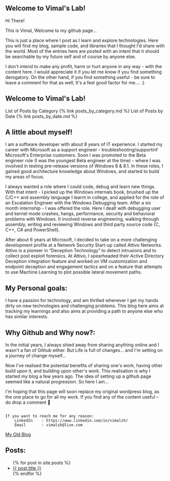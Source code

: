 ## Welcome to Vimal's Lab!

Hi There!

This is Vimal, Welcome to my github page... 

This is just a place where I post as I learn and explore technologies. Here you will find my blog, sample code, and libraries that I thought I'd share with the world. Most of the entries here are posted with an intent that it should be searchable by my future self and of course by anyone else. 

I don't intend to make any profit, harm or hurt anyone in any way - with the content here. I would appreciate it if you let me know if you find something derogatory. On the other hand, if you find something useful - be sure to leave a comment for that as well, It's a feel good factor for me.... :)

## Welcome to Vimal's Lab!

List of Posts by Category {% link posts_by_category.md %}
List of Posts by Date {% link posts_by_date.md %}





## A little about myself!
I am a software developer with about 8 years of IT experience. I started my career with Microsoft as a support engineer - troubleshooting/supportinf Microsoft's Enterprise customers. Soon I was promoted to the Beta engineer role (I was the youngest Beta engineer at the time) - where I was involved in testing pre-release versions of Windows 8 & 8.1. In these roles, I gained good architecture knowledge about Windows, and started to build my areas of focus. 

I always wanted a role where I could code, debug and learn new things. With that intent - I picked up the Windows internals book, brushed up the C/C++ and assembly language I learnt in college, and applied for the role of an Escalation Engineer with the Windows Debugging team. After a six month internship - I was offered the role. Here I dealt with debugging user and kernel mode crashes, hangs, performance, security and behavioral problems with Windows. It involved reverse engineering, walking through assembly, writing and reviewing Windows and third party source code (C, C++, C# and PowerShell). 

After about 6 years at Microsoft, I decided to take on a more challenging development profile at a Network Security Start-up called Attivo Networks. Attivo is a pioneer in “Deception Technology” to detect intrusions and to collect post exploit forensics. At Attivo, I spearheaded their Active Directory Deception integration feature and worked on VM customization and endpoint deception and engagement tactics and on a feature that attempts to use Machine Learning to plot possible lateral movement paths.

## My Personal goals:
I have a passion for technology, and am thrilled whenever I get my hands dirty on new technologies and challenging problems. This blog here aims at tracking my learnings and also aims at providing a path to anyone else who has similar interests.


## Why Github and Why now?:
In the initial years, I always shied away from sharing anything online and I wasn't a fan of Github either. But Life is full of changes... and I'm setting on a journey of change myself... 

Now I've realised the potential benefits of sharing one's work, having other build upon it, and building upon other's work. This realisation is why I started my blog a few years ago. The idea of setting up a github page seemed like a natural progression. So here I am...  

I'm hoping that this page will soon replace my original wordpress blog, as the one place to go for all my work. If you find any of the content useful – do drop a comment 🙂 

 
```

If you want to reach me for any reason:
    LinkedIn    : https://www.linkedin.com/in/vimalsh/
    Email       : vimalsh@live.com 

```

[My Old Blog](http://vimalshekar.ml)


## Posts:

<ul>
  {% for post in site.posts %}
    <li>
      <a href="{{ post.url }}">{{ post.title }}</a>
    </li>
  {% endfor %}
</ul>
